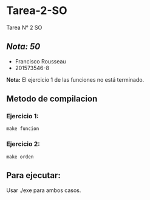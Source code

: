 # Tarea-2-SO
Tarea N° 2 SO 
  
## *Nota: 50*  
  
* Francisco Rousseau  
* 201573546-8


**Nota:** El ejercicio 1 de las funciones no está terminado.

## Metodo de compilacion  

### Ejercicio 1:  
```
make funcion  
```
### Ejercicio 2:  
```
make orden  
```

## Para ejecutar:  
Usar ./exe para ambos casos.
